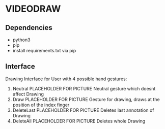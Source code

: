 # VIDEODRAW

## Dependencies
- python3
- pip
- install requirements.txt via pip

## Interface
Drawing Interface for User with 4 possible hand gestures:
1. Neutral 
PLACEHOLDER FOR PICTURE
Neutral gesture which doesnt affect Drawing
2. Draw
PLACEHOLDER FOR PICTURE
Gesture for drawing, draws at the position of the index finger
3. DeleteLast
PLACEHOLDER FOR PICTURE
Deletes last annotation of Drawing
4. DeleteAll
PLACEHOLDER FOR PICTURE
Deletes whole Drawing
